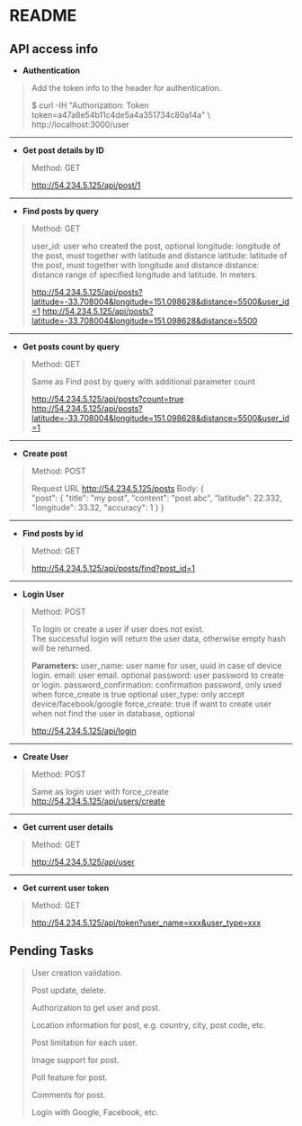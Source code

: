 # README

API access info
---------------
- **Authentication**
>Add the token info to the header for authentication.
>
> $ curl -IH "Authorization: Token
> token=a47a8e54b11c4de5a4a351734c80a14a" \ http://localhost:3000/user


----------


- **Get post details by ID**
> Method: GET
> 
> http://54.234.5.125/api/post/1


----------


- **Find posts by query**
> Method: GET
> 
> user_id: user who created the post, optional
> longitude: longitude of the post, must together with latitude and distance
> latitude: latitude of the post, must together with longitude and distance
> distance: distance range of specified longitude and latitude. In meters.
> 
> http://54.234.5.125/api/posts?latitude=-33.708004&longitude=151.098628&distance=5500&user_id=1
> http://54.234.5.125/api/posts?latitude=-33.708004&longitude=151.098628&distance=5500


----------


- **Get posts count by query**
>Method: GET
>
>Same as Find post by query with additional parameter count
>
> http://54.234.5.125/api/posts?count=true
> http://54.234.5.125/api/posts?latitude=-33.708004&longitude=151.098628&distance=5500&user_id=1


----------


- **Create post**
>Method: POST
>
> Request URL http://54.234.5.125/posts 
> Body: {    
> "post": {
>     "title": "my post",
>     "content": "post abc",
>     "latitude": 22.332,
>     "longitude": 33.32,
>     "accuracy": 1
> }
> }


----------


- **Find posts by id**
>Method: GET
>
> http://54.234.5.125/api/posts/find?post_id=1


----------


- **Login User**
>Method: POST
> 
> To login or create a user if user does not exist.  
> The successful login will return the user data, otherwise empty hash will be
> returned. 
> 
> **Parameters:** 
> user_name: user name for user, uuid in case of device login. 
> email: user email. optional 
> password: user password to create or login. 
> password_confirmation: confirmation password, only used when force_create is true
> optional user_type: only accept device/facebook/google 
> force_create: true if want to create user when not find the user in database, optional
> 
> http://54.234.5.125/api/login


----------


- **Create User**
> Method: POST
> 
> Same as login user with force_create
> http://54.234.5.125/api/users/create


----------


- **Get current user details**
>Method: GET
>
> http://54.234.5.125/api/user


----------


- **Get current user token**
>Method: GET
>
> http://54.234.5.125/api/token?user_name=xxx&user_type=xxx



Pending Tasks
---------------

> User creation validation.
> 
> Post update, delete.
> 
> Authorization to get user and post.
> 
> Location information for post, e.g. country, city, post code, etc.
> 
> Post limitation for each user.
> 
> Image support for post.
> 
> Poll feature for post.
> 
> Comments for post.
> 
> Login with Google, Facebook, etc.







